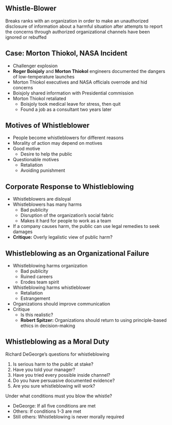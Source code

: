 ## Whistle-Blower
Breaks ranks with an organization in order to make an unauthorized disclosure of information about a harmful situation after attempts to report the concerns through authorized organizational channels have been ignored or rebuffed

## Case: Morton Thiokol, NASA Incident
- Challenger explosion
- **Roger Boisjoly** and **Morton Thiokol** engineers documented the dangers of low-temperature launches
- Morton Thiokol executives and NASA officials overrode and hid concerns
- Boisjoly shared information with Presidential commission
- Morton Thiokol retaliated
	- Boisjoly took medical leave for stress, then quit
	- Found a job as a consultant two years later

## Motives of Whistleblower
- People become whistleblowers for different reasons
- Morality of action may depend on motives
- Good motive
	- Desire to help the public
- Questionable motives
	- Retaliation
	- Avoiding punishment

## Corporate Response to Whistleblowing
- Whistleblowers are disloyal
- Whistleblowers has many harms
	- Bad publicity
	- Disruption of the organization’s social fabric
	- Makes it hard for people to work as a team
- If a company causes harm, the public can use legal remedies to seek damages 
- **Critique:** Overly legalistic view of public harm?

## Whistleblowing as an Organizational Failure
- Whistleblowing harms organization
	- Bad publicity
	- Ruined careers
	- Erodes team spirit
- Whistleblowing harms whistleblower
	- Retaliation
	- Estrangement
- Organizations should improve communication
- Critique
	- Is this realistic?
	- **Robert Spitzer:** Organizations should return to using principle-based ethics in decision-making

## Whistleblowing as a Moral Duty
Richard DeGeorge’s questions for whistleblowing 
1. Is serious harm to the public at stake?
2. Have you told your manager? 
3. Have you tried every possible inside channel? 
4. Do you have persuasive documented evidence?
5. Are you sure whistleblowing will work?

Under what conditions must you blow the whistle?
- DeGeorge: If all five conditions are met 
- Others: If conditions 1-3 are met 
- Still others: Whistleblowing is never morally required